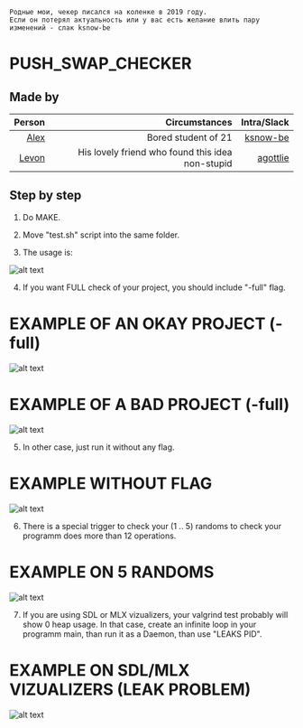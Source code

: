 ```
Родные мои, чекер писался на коленке в 2019 году.
Если он потерял актуальность или у вас есть желание влить пару изменений - слак ksnow-be
```

# PUSH_SWAP_CHECKER

## Made by 

| Person | Сircumstances | Intra/Slack |
| ------:| -----------:| ------:|
| [Alex](https://github.com/ksnow-be) | Bored student of 21 | [ksnow-be](https://profile.intra.42.fr/users/ksnow-be)|
| [Levon](https://github.com/levonka)   | His lovely friend who found this idea non-stupid | [agottlie](https://profile.intra.42.fr/users/agottlie)|


## Step by step

1) Do MAKE.

2) Move "test.sh" script into the same folder.

3) The usage is:

![alt text](https://raw.github.com/ksnow-be/push_swap_checker/master/PNGS/USAGE.png)

4) If you want FULL check of your project, you should include "-full" flag.

# EXAMPLE OF AN OKAY PROJECT (-full)

![alt text](https://raw.github.com/ksnow-be/push_swap_checker/master/PNGS/OKAY_PS.png)

# EXAMPLE OF A BAD PROJECT (-full)

![alt text](https://raw.github.com/ksnow-be/push_swap_checker/master/PNGS/BAD_PS.png)

5) In other case, just run it without any flag.

# EXAMPLE WITHOUT FLAG

![alt text](https://raw.github.com/ksnow-be/push_swap_checker/master/PNGS/JUST1-100.png)

6) There is a special trigger to check your (1 .. 5) randoms to check your programm does more than 12 operations.

# EXAMPLE ON 5 RANDOMS

![alt text](https://raw.github.com/ksnow-be/push_swap_checker/master/PNGS/JUST5.png)

7) If you are using SDL or MLX vizualizers, your valgrind test probably will show 0 heap usage.
    In that case, create an infinite loop in your programm main, than run it as a Daemon, than use "LEAKS PID".
  
# EXAMPLE ON SDL/MLX VIZUALIZERS (LEAK PROBLEM)

![alt text](https://raw.github.com/ksnow-be/push_swap_checker/master/PNGS/SDL_PS.png)
